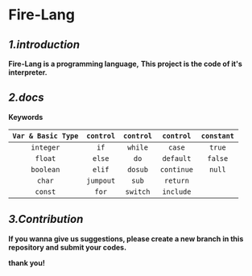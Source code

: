 # Fire-Lang



## *1.introduction*

__Fire-Lang is a programming language,__
__This project is the code of it's interpreter.__

## *2.docs*

**Keywords**



|`Var & Basic Type`|`control`|`control`|`control`|`constant`|
|:----:|:----:|:----:|:----:|:----:|
|`integer`|`if`|`while`|`case`|`true`|
|`float`|`else`|`do`|`default`|`false`|
|`boolean`|`elif`|`dosub`|`continue`|`null`|
|`char`|`jumpout`|`sub`|`return`|
|`const`|`for`|`switch`|`include`|

## *3.Contribution*

__If you wanna give us suggestions, please create a new branch in this repository and submit your codes.__

__thank you!__

